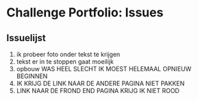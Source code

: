 # Challenge Portfolio: Issues

## Issuelijst

1. ik probeer foto onder tekst te krijgen 
2. tekst er in te stoppen gaat moeilijk 
3. opbouw WAS HEEL SLECHT IK MOEST HELEMAAL OPNIEUW BEGINNEN 
4. IK KRIJG DE LINK NAAR DE ANDERE PAGINA NIET PAKKEN 
5. LINK NAAR DE FROND END PAGINA KRIJG IK NIET ROOD 